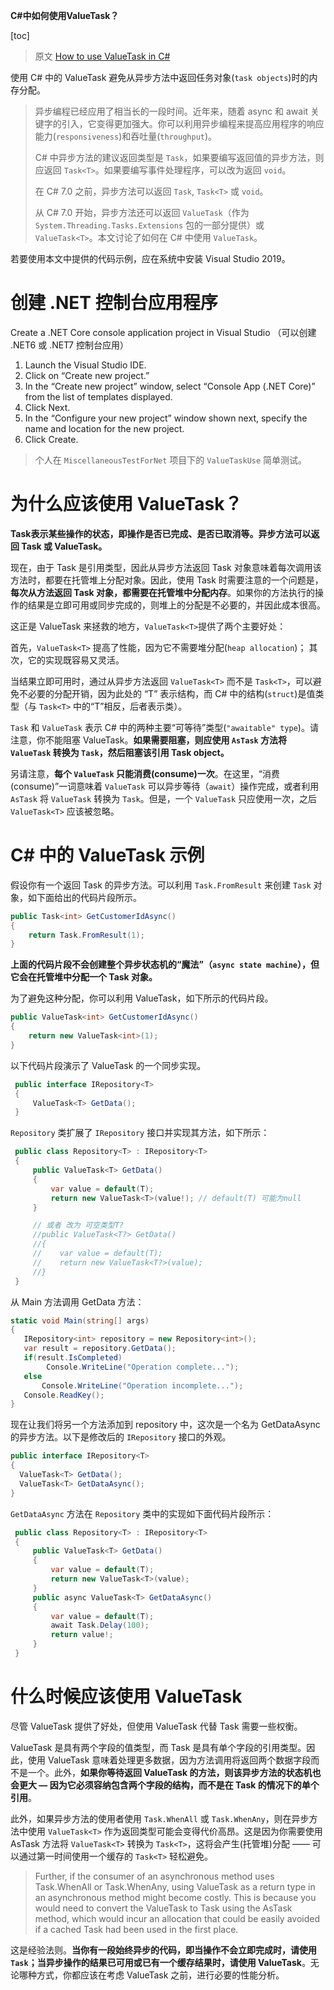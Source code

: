 **C#中如何使用ValueTask？**

[toc]

> 原文 [How to use ValueTask in C#](https://www.infoworld.com/article/3565433/how-to-use-valuetask-in-csharp.html)

使用 C# 中的 ValueTask 避免从异步方法中返回任务对象(`task objects`)时的内存分配。

> 异步编程已经应用了相当长的一段时间。近年来，随着 async 和 await 关键字的引入，它变得更加强大。你可以利用异步编程来提高应用程序的响应能力(`responsiveness`)和吞吐量(`throughput`)。
> 
> C# 中异步方法的建议返回类型是 `Task`，如果要编写返回值的异步方法，则应返回 `Task<T>`。如果要编写事件处理程序，可以改为返回 `void`。
> 
> 在 C# 7.0 之前，异步方法可以返回 `Task`, `Task<T>` 或 `void`。
> 
> 从 C# 7.0 开始，异步方法还可以返回 `ValueTask`（作为 `System.Threading.Tasks.Extensions` 包的一部分提供）或 `ValueTask<T>`。本文讨论了如何在 C# 中使用 `ValueTask`。

若要使用本文中提供的代码示例，应在系统中安装 Visual Studio 2019。

# 创建 .NET 控制台应用程序

Create a .NET Core console application project in Visual Studio （可以创建 .NET6 或 .NET7 控制台应用）

1. Launch the Visual Studio IDE.
2. Click on “Create new project.”
3. In the “Create new project” window, select “Console App (.NET Core)” from the list of templates displayed.
4. Click Next.
5. In the “Configure your new project” window shown next, specify the name and location for the new project.
6. Click Create.

> 个人在 `MiscellaneousTestForNet` 项目下的 `ValueTaskUse` 简单测试。

# 为什么应该使用 ValueTask？

**Task表示某些操作的状态，即操作是否已完成、是否已取消等。异步方法可以返回 Task 或 ValueTask。**

现在，由于 Task 是引用类型，因此从异步方法返回 Task 对象意味着每次调用该方法时，都要在托管堆上分配对象。因此，使用 Task 时需要注意的一个问题是，**每次从方法返回 Task 对象，都需要在托管堆中分配内存**。如果你的方法执行的操作的结果是立即可用或同步完成的，则堆上的分配是不必要的，并因此成本很高。

这正是 ValueTask 来拯救的地方，`ValueTask<T>`提供了两个主要好处：

首先，`ValueTask<T>` 提高了性能，因为它不需要堆分配(`heap allocation`)；
其次，它的实现既容易又灵活。

当结果立即可用时，通过从异步方法返回 `ValueTask<T>` 而不是 `Task<T>`，可以避免不必要的分配开销，因为此处的 “T” 表示结构，而 C# 中的结构(`struct`)是值类型（与 `Task<T>` 中的“T”相反，后者表示类）。

`Task` 和 `ValueTask` 表示 C# 中的两种主要“可等待”类型(`"awaitable" type`)。请注意，你不能阻塞 ValueTask。**如果需要阻塞，则应使用 `AsTask` 方法将 `ValueTask` 转换为 `Task`，然后阻塞该引用 Task object。**

另请注意，**每个 `ValueTask` 只能消费(consume)一次**。在这里，“消费(consume)”一词意味着 `ValueTask` 可以异步等待（`await`）操作完成，或者利用 `AsTask` 将 `ValueTask` 转换为 `Task`。但是，一个 `ValueTask` 只应使用一次，之后 `ValueTask<T>` 应该被忽略。


# C# 中的 ValueTask 示例

假设你有一个返回 Task 的异步方法。可以利用 `Task.FromResult` 来创建 `Task` 对象，如下面给出的代码片段所示。

```C#
public Task<int> GetCustomerIdAsync()
{
    return Task.FromResult(1);
}
```

**上面的代码片段不会创建整个异步状态机的“魔法”（`async state machine`），但它会在托管堆中分配一个 Task 对象。**

为了避免这种分配，你可以利用 ValueTask，如下所示的代码片段。

```C#
public ValueTask<int> GetCustomerIdAsync()
{
    return new ValueTask<int>(1);
}
```

以下代码片段演示了 ValueTask 的一个同步实现。

```C#
 public interface IRepository<T>
 {
     ValueTask<T> GetData();
 }
```

`Repository` 类扩展了 `IRepository` 接口并实现其方法，如下所示：

```C#
 public class Repository<T> : IRepository<T>
 {
     public ValueTask<T> GetData()
     {
         var value = default(T);
         return new ValueTask<T>(value!); // default(T) 可能为null
     }

     // 或者 改为 可空类型T?
     //public ValueTask<T?> GetData()
     //{
     //    var value = default(T);
     //    return new ValueTask<T?>(value);
     //}
 }
```

从 Main 方法调用 GetData 方法：

```C#
static void Main(string[] args)
{
   IRepository<int> repository = new Repository<int>();
   var result = repository.GetData();
   if(result.IsCompleted)
        Console.WriteLine("Operation complete...");
   else
       Console.WriteLine("Operation incomplete...");
   Console.ReadKey();
}
```

现在让我们将另一个方法添加到 repository 中，这次是一个名为 GetDataAsync 的异步方法。以下是修改后的 `IRepository` 接口的外观。

```C#
public interface IRepository<T>
{
  ValueTask<T> GetData();
  ValueTask<T> GetDataAsync();
}
```

`GetDataAsync` 方法在 `Repository` 类中的实现如下面代码片段所示：

```C#
 public class Repository<T> : IRepository<T>
 {
     public ValueTask<T> GetData()
     {
         var value = default(T);
         return new ValueTask<T>(value);
     }
     public async ValueTask<T> GetDataAsync()
     {
         var value = default(T);
         await Task.Delay(100);
         return value!;
     }
 }
```

# 什么时候应该使用 ValueTask

尽管 ValueTask 提供了好处，但使用 ValueTask 代替 Task 需要一些权衡。

ValueTask 是具有两个字段的值类型，而 Task 是具有单个字段的引用类型。因此，使用 ValueTask 意味着处理更多数据，因为方法调用将返回两个数据字段而不是一个。此外，**如果你等待返回 ValueTask 的方法，则该异步方法的状态机也会更大 — 因为它必须容纳包含两个字段的结构，而不是在 Task 的情况下的单个引用**。

此外，如果异步方法的使用者使用 `Task.WhenAll` 或 `Task.WhenAny`，则在异步方法中使用 `ValueTask<T>` 作为返回类型可能会变得代价高昂。这是因为你需要使用 AsTask 方法将 `ValueTask<T>` 转换为 `Task<T>`，这将会产生(托管堆)分配 —— 可以通过第一时间使用一个缓存的 `Task<T>` 轻松避免。

> Further, if the consumer of an asynchronous method uses Task.WhenAll or Task.WhenAny, using ValueTask<T> as a return type in an asynchronous method might become costly. This is because you would need to convert the ValueTask<T> to Task<T> using the AsTask method, which would incur an allocation that could be easily avoided if a cached Task<T> had been used in the first place.

这是经验法则。**当你有一段始终异步的代码，即当操作不会立即完成时，请使用 `Task`；当异步操作的结果已可用或已有一个缓存结果时，请使用 ValueTask**。无论哪种方式，你都应该在考虑 ValueTask 之前，进行必要的性能分析。
